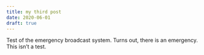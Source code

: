 ```yaml
---
title: my third post
date: 2020-06-01
draft: true
---
```

Test of the emergency broadcast system. Turns out, there is an emergency. This isn’t a test.
